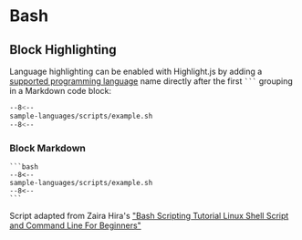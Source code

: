 # Bash

## Block Highlighting

Language highlighting can be enabled with Highlight.js by adding a [supported programming language](https://highlightjs.readthedocs.io/en/latest/supported-languages.html) name directly after the first <code>```</code> grouping in a Markdown code block:

```bash
--8<--
sample-languages/scripts/example.sh
--8<--
```

### Block Markdown 

````text
```bash
--8<--
sample-languages/scripts/example.sh
--8<--
```
````

Script adapted from Zaira Hira's ["Bash Scripting Tutorial Linux Shell Script and Command Line For Beginners"](https://www.freecodecamp.org/news/bash-scripting-tutorial-linux-shell-script-and-command-line-for-beginners/)

